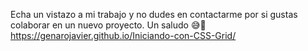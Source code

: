 Echa un vistazo a mi trabajo y no dudes en contactarme por si gustas colaborar en un nuevo proyecto. Un saludo 😅🐔
https://genarojavier.github.io/Iniciando-con-CSS-Grid/ 
